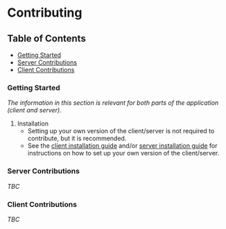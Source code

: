 # Contributing <!-- omit in toc -->

## Table of Contents <!-- omit in toc -->

- [Getting Started](#getting-started)
- [Server Contributions](#server-contributions)
- [Client Contributions](#client-contributions)

### Getting Started

_The information in this section is relevant for both parts of the application (client and server)._

1. Installation
    - Setting up your own version of the client/server is not required to contribute, but it is recommended.
    - See the [client installation guide](../client/docs/InstallationGuide.md) and/or [server installation guide](../server/docs/InstallationGuide.md) for instructions on how to set up your own version of the client/server.

### Server Contributions

_TBC_

### Client Contributions

_TBC_
